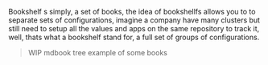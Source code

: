 
Bookshelf s simply, a set of books, the idea of bookshellfs allows you to to separate sets of configurations, imagine a company have many clusters but still need to setup all the values and apps on the same repository to track it, well, thats what a bookshelf stand for, a full set of groups of configurations.

> WIP mdbook tree example of some books
